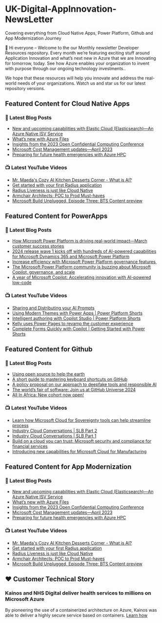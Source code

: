 # UK-Digital-AppInnovation-NewsLetter

Covering everything from Cloud Native Apps, Power Platform, Github and App Modernization Journey

👋 Hi everyone – Welcome to the our Monthly newsletter Developer Resources repository. Every month we’re featuring exciting stuff around Application Innovation and what’s next new in Azure that we are Innovating for tomorrow, today. See how Azure enables your organization to invent with purpose through our ongoing technology investments..


We hope that these resources will help you innovate and address the real-world needs of your organizations. Watch us and star us for our latest repository versions.

## Featured Content for Cloud Native Apps


### 📝 Latest Blog Posts

    
<!-- BLOGCNA:START -->
- [New and upcoming capabilities with Elastic Cloud (Elasticsearch)—An Azure Native ISV Service](https://azure.microsoft.com/blog/new-and-upcoming-capabilities-with-elastic-cloud-elasticsearch-an-azure-native-isv-service/)
- [What’s new with Azure Files](https://azure.microsoft.com/blog/what-s-new-with-azure-files/)
- [Insights from the 2023 Open Confidential Computing Conference](https://azure.microsoft.com/blog/insights-from-the-2023-open-confidential-computing-conference/)
- [Microsoft Cost Management updates—April 2023](https://azure.microsoft.com/blog/microsoft-cost-management-updates-april-2023/)
- [Preparing for future health emergencies with Azure HPC ](https://azure.microsoft.com/blog/preparing-for-future-health-emergencies-with-azure-hpc/)
<!-- BLOGCNA:END -->

### 📺 Latest YouTube Videos

 
<!-- YOUTUBECNA:START -->
- [Mr. Maeda&#39;s Cozy AI Kitchen Desserts Corner - What is AI?](https://www.youtube.com/watch?v=n4TNopUAWW8)
- [Get started with your first Radius application](https://www.youtube.com/watch?v=_KrB4wuu-rk)
- [Radius Liveness is just like Cloud Native](https://www.youtube.com/watch?v=IfEYCymbpUs)
- [Armchair Architects: POC to Prod Must-haves](https://www.youtube.com/watch?v=D2FQXVSRgtw)
- [Microsoft Build Unplugged, Episode Three: BTS Content preview](https://www.youtube.com/watch?v=qrdJqCgb4Mw)
<!-- YOUTUBECNA:END -->

##  Featured Content for PowerApps
### 📝 Latest Blog Posts
<!-- BLOGPOWER:START -->
- [How Microsoft Power Platform is driving real-world impact—March customer success stories](https://www.microsoft.com/en-us/power-platform/blog/2024/04/18/how-microsoft-power-platform-is-driving-real-world-impact-march-customer-success-stories/)
- [2024 release wave 1 kicks off with hundreds of AI-powered capabilities for Microsoft Dynamics 365 and Microsoft Power Platform](https://cloudblogs.microsoft.com/dynamics365/bdm/2024/04/10/2024-release-wave-1-kicks-off-with-hundreds-of-ai-powered-capabilities-for-microsoft-dynamics-365-and-microsoft-power-platform/)
- [Increase efficiency with Microsoft Power Platform governance features ](https://www.microsoft.com/en-us/power-platform/blog/2024/04/04/increase-efficiency-with-microsoft-power-platform-governance-features/)
- [The Microsoft Power Platform community is buzzing about Microsoft Copilot, governance, and scale](https://www.microsoft.com/en-us/power-platform/blog/2024/03/28/the-microsoft-power-platform-community-is-buzzing-about-microsoft-copilot-governance-and-scale/)
- [A year of Microsoft Copilot: Accelerating innovation with AI-powered low-code](https://www.microsoft.com/en-us/power-platform/blog/2024/03/26/a-year-of-microsoft-copilot-accelerating-innovation-with-ai-powered-low-code/)
<!-- BLOGPOWER:END -->
 ### 📺 Latest YouTube Videos
    
<!-- YOUTUBEPOWER:START -->
- [Sharing and Distributing your AI Prompts](https://www.youtube.com/watch?v=W_A2LwsTnFQ)
- [Using Modern Themes with Power Apps | Power Platform Shorts](https://www.youtube.com/watch?v=xuyR2BikwyQ)
- [Intelligent authoring with Copilot Studio | Power Platform Shorts](https://www.youtube.com/watch?v=lRVpM4wQ_eA)
- [Kelly uses Power Pages to revamp the customer experience](https://www.youtube.com/watch?v=EKnq0qLsTaM)
- [Complete Forms Quickly with Copilot | Getting Started with Power Shorts](https://www.youtube.com/watch?v=Jwlaue-Skzk)
<!-- YOUTUBEPOWER:END -->

##  Featured Content for Github
### 📝 Latest Blog Posts
<!-- BLOGGITHUB:START -->
- [Using open source to help the earth](https://github.blog/2024-04-22-using-open-source-to-help-the-earth/)
- [A short guide to mastering keyboard shortcuts on GitHub](https://github.blog/2024-04-19-a-short-guide-to-mastering-keyboard-shortcuts-on-github/)
- [A policy proposal on our approach to deepfake tools and responsible AI](https://github.blog/2024-04-18-a-policy-proposal-on-our-approach-to-deepfake-tools-and-responsible-ai/)
- [The world&#8217;s fair of software: Join us at GitHub Universe 2024](https://github.blog/2024-04-16-the-worlds-fair-of-software-join-us-at-github-universe-2024/)
- [All In Africa: New cohort now open!](https://github.blog/2024-04-11-all-in-africa-new-cohort-now-open/)
<!-- BLOGGITHUB:END -->
### 📺 Latest YouTube Videos
<!-- YOUTUBEGITHUB:START -->
- [Learn how Microsoft Cloud for Sovereignty tools can help streamline process](https://www.youtube.com/watch?v=fbq3EfDIfX4)
- [Industry Cloud Conversations | SLB Part 2](https://www.youtube.com/watch?v=uvc2xhJNsn4)
- [Industry Cloud Conversations | SLB Part 1](https://www.youtube.com/watch?v=yssdcLSDMkw)
- [Build on a cloud you can trust: Microsoft security and compliance for financial services](https://www.youtube.com/watch?v=vdfhxuWOSlQ)
- [Introducing new capabilities for Microsoft Cloud for Manufacturing](https://www.youtube.com/watch?v=dHdOQB--wHo)
<!-- YOUTUBEGITHUB:END -->
##  Featured Content for App Modernization
### 📝 Latest Blog Posts
<!-- BLOGAPPMOD:START -->
- [New and upcoming capabilities with Elastic Cloud (Elasticsearch)—An Azure Native ISV Service](https://azure.microsoft.com/blog/new-and-upcoming-capabilities-with-elastic-cloud-elasticsearch-an-azure-native-isv-service/)
- [What’s new with Azure Files](https://azure.microsoft.com/blog/what-s-new-with-azure-files/)
- [Insights from the 2023 Open Confidential Computing Conference](https://azure.microsoft.com/blog/insights-from-the-2023-open-confidential-computing-conference/)
- [Microsoft Cost Management updates—April 2023](https://azure.microsoft.com/blog/microsoft-cost-management-updates-april-2023/)
- [Preparing for future health emergencies with Azure HPC ](https://azure.microsoft.com/blog/preparing-for-future-health-emergencies-with-azure-hpc/)
<!-- BLOGAPPMOD:END -->
### 📺 Latest YouTube Videos
<!-- YOUTUBEAPPMOD:START -->
- [Mr. Maeda&#39;s Cozy AI Kitchen Desserts Corner - What is AI?](https://www.youtube.com/watch?v=n4TNopUAWW8)
- [Get started with your first Radius application](https://www.youtube.com/watch?v=_KrB4wuu-rk)
- [Radius Liveness is just like Cloud Native](https://www.youtube.com/watch?v=IfEYCymbpUs)
- [Armchair Architects: POC to Prod Must-haves](https://www.youtube.com/watch?v=D2FQXVSRgtw)
- [Microsoft Build Unplugged, Episode Three: BTS Content preview](https://www.youtube.com/watch?v=qrdJqCgb4Mw)
<!-- YOUTUBEAPPMOD:END -->


## ♥️ Customer Technical Story 

### Kainos and NHS Digital deliver health services to millions on Microsoft Azure

By pioneering the use of a containerized architecture on Azure, Kainos was able to deliver a highly secure service based on containers. [Learn how](https://customers.microsoft.com/en-us/story/1368348549535774520-kainos-and-nhs-digital-deliver-health-services-to-millions-on-microsoft-azure)

